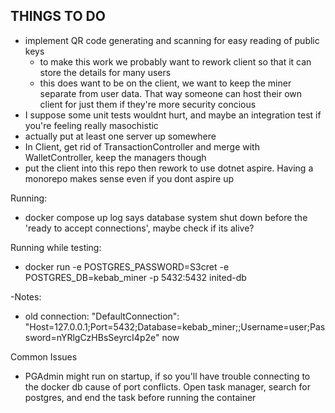 ## THINGS TO DO
- implement QR code generating and scanning for easy reading of public keys
    - to make this work we probably want to rework client so that it can store the details for many users
    - this does want to be on the client, we want to keep the miner separate from user data. That way someone can host their own client for just them if they're more security concious 
- I suppose some unit tests wouldnt hurt, and maybe an integration test if you're feeling really masochistic
- actually put at least one server up somewhere
- In Client, get rid of TransactionController and merge with WalletController, keep the managers though
- put the client into this repo then rework to use dotnet aspire. Having a monorepo makes sense even if you dont aspire up

Running:
- docker compose up
log says database system shut down before the 'ready to accept connections', maybe check if its alive?

Running while testing:
- docker run -e POSTGRES_PASSWORD=S3cret -e POSTGRES_DB=kebab_miner -p 5432:5432 inited-db


-Notes:
- old connection: "DefaultConnection": "Host=127.0.0.1;Port=5432;Database=kebab_miner;;Username=user;Password=nYRlgCzHBsSeyrcI4p2e"
now



Common Issues
- PGAdmin might run on startup, if so you'll have trouble connecting to the docker db cause of port conflicts. Open task manager, search for postgres, and end the task before running the container
